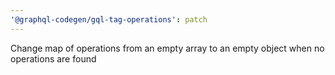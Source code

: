```yaml
---
'@graphql-codegen/gql-tag-operations': patch
---
```


Change map of operations from an empty array to an empty object when no operations are found
